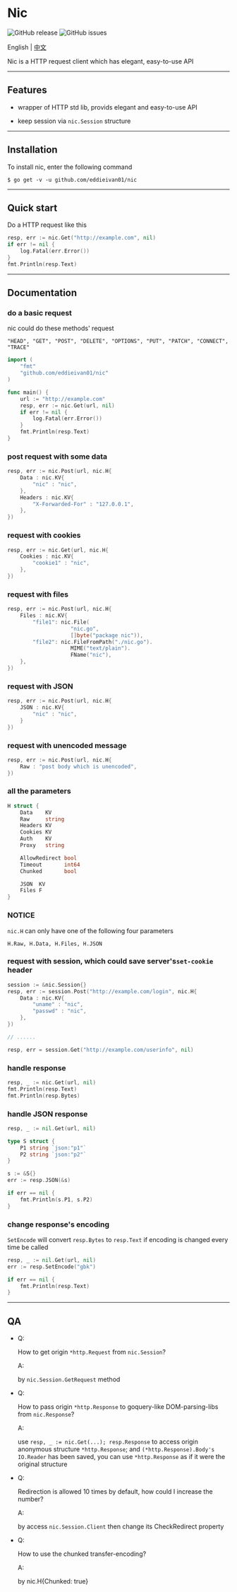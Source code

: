 # Nic

![GitHub release](https://img.shields.io/github/release/eddieivan01/nic.svg?label=nic)  ![GitHub issues](https://img.shields.io/github/issues/eddieivan01/nic.svg)

English | [中文](https://github.com/EddieIvan01/nic/tree/master/docs/zh-cn.md)

Nic is a HTTP request client which has elegant, easy-to-use API

***

## Features

+ wrapper of HTTP std lib, provids elegant and easy-to-use API

+ keep session via `nic.Session` structure

***

## Installation

To install nic, enter the following command

```
$ go get -v -u github.com/eddieivan01/nic
```

***

## Quick start

Do a HTTP request like this

```go
resp, err := nic.Get("http://example.com", nil)
if err != nil {
    log.Fatal(err.Error())
}
fmt.Println(resp.Text)
```

***

## Documentation

### do a basic request

nic could do these methods' request

`"HEAD", "GET", "POST", "DELETE", "OPTIONS", "PUT", "PATCH", "CONNECT", "TRACE"`

```go
import (
	"fmt"
    "github.com/eddieivan01/nic"
)

func main() {
    url := "http://example.com"
    resp, err := nic.Get(url, nil)
    if err != nil {
        log.Fatal(err.Error())
    }
    fmt.Println(resp.Text)
}
```

### post request with some data

```go
resp, err := nic.Post(url, nic.H{
    Data : nic.KV{
        "nic" : "nic",
    },
    Headers : nic.KV{
        "X-Forwarded-For" : "127.0.0.1",
    },
})
```

### request with cookies

```go
resp, err := nic.Get(url, nic.H{
    Cookies : nic.KV{
        "cookie1" : "nic",
    },
})
```

### request with files

```go
resp, err := nic.Post(url, nic.H{
    Files : nic.KV{
        "file1": nic.File(
                    "nic.go", 
                    []byte("package nic")),
        "file2": nic.FileFromPath("./nic.go").
                    MIME("text/plain").
                    FName("nic"),
    },
})
```

### request with JSON

```go
resp, err := nic.Post(url, nic.H{
    JSON : nic.KV{
        "nic" : "nic",
    }
})
```

### request with unencoded message

```go
resp, err := nic.Post(url, nic.H{
    Raw : "post body which is unencoded",
})
```

### all the parameters

```go
H struct {
    Data    KV
    Raw     string
    Headers KV
    Cookies KV
    Auth    KV
    Proxy   string

    AllowRedirect bool
    Timeout       int64
    Chunked       bool

    JSON  KV
    Files F
}
```

### NOTICE

`nic.H` can only have one of the following four parameters

`H.Raw, H.Data, H.Files, H.JSON`

### request with session, which could save server's`set-cookie` header

```go
session := &nic.Session{}
resp, err := session.Post("http://example.com/login", nic.H{
    Data : nic.KV{
        "uname" : "nic",
        "passwd" : "nic",
    },
})

// ......

resp, err = session.Get("http://example.com/userinfo", nil)
```

### handle response

```go
resp, _ := nic.Get(url, nil)
fmt.Println(resp.Text)
fmt.Println(resp.Bytes)
```

### handle JSON response

```go
resp, _ := nil.Get(url, nil)

type S struct {
    P1 string `json:"p1"`
    P2 string `json:"p2"`
}

s := &S{}
err := resp.JSON(&s)

if err == nil {
    fmt.Println(s.P1, s.P2)
}
```

### change response's encoding

`SetEncode` will convert `resp.Bytes` to `resp.Text` if encoding is changed every time be called 

```go
resp, _ := nil.Get(url, nil)
err := resp.SetEncode("gbk")

if err == nil {
    fmt.Println(resp.Text)
}
```

***

## QA

+ Q:

  How to get origin `*http.Request` from `nic.Session`?

  A:

  by `nic.Session.GetRequest` method

+ Q:

  How to pass origin `*http.Response` to goquery-like DOM-parsing-libs from `nic.Response`?

  A:

  use `resp, _ := nic.Get(...); resp.Response` to access origin anonymous structure `*http.Response`; and `(*http.Response).Body's IO.Reader` has been saved, you can  use `*http.Response` as if it were the original structure

+ Q:

  Redirection is allowed 10 times by default, how could I increase the number?

  A:

  by access `nic.Session.Client` then change its CheckRedirect property

+ Q:

  How to use the chunked transfer-encoding?

  A:

  by nic.H{Chunked: true}